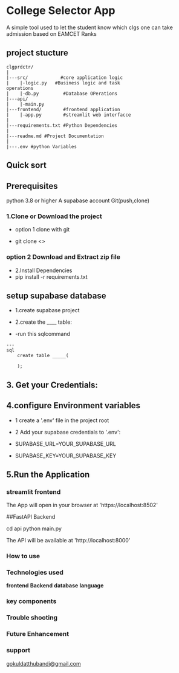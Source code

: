 # College Selector App

A simple tool used to let the student know which clgs one can take admission based on EAMCET Ranks 

## project stucture
```
clgprdctr/
|
|---src/            #core application logic
|    |-logic.py   #Business logic and task
operations
|    |-db.py         #Database OPerations
|---api/
|    |-main.py        
|---frontend/        #frontend application 
|    |-app.py        #streamlit web interfacce
|
|---requirements.txt #Python Dependencies
|
|---readme.md #Project Documentation
|
|---.env #python Variables

```
## Quick sort
 
## Prerequisites
   
   python 3.8 or higher
   A supabase account
   Git(push,clone)

### 1.Clone or Download the project
 * option 1 clone with git

 * git clone <>

### option 2 Download and Extract zip file

 * 2.Install Dependencies
 * pip install -r requirements.txt

## setup supabase database 

 * 1.create supabase project

 * 2.create the ____ table:
 * -run this sqlcommand
```
---
sql
    create table _____(

    );
```
## 3. Get your Credentials:
## 4.configure Environment variables

 * 1 create a '.env' file in the project root

 * 2 Add your supabase credentials to '.env':
 * SUPABASE_URL=YOUR_SUPABASE_URL
 *  SUPABASE_KEY=YOUR_SUPABASE_KEY

## 5.Run the Application

### streamlit frontend
  The App will open in your browser at 'https://localhost:8502'

  ##FastAPI Backend
   
   cd api
   python main.py

   The API will be available at 'http://localhost:8000'

### How to use



### Technologies used
   **frontend**
   **Backend**
   **database**
   **language**

### key components



### Trouble shooting 
 
   
### Future Enhancement

### support
gokuldatthubandi@gmail.com
